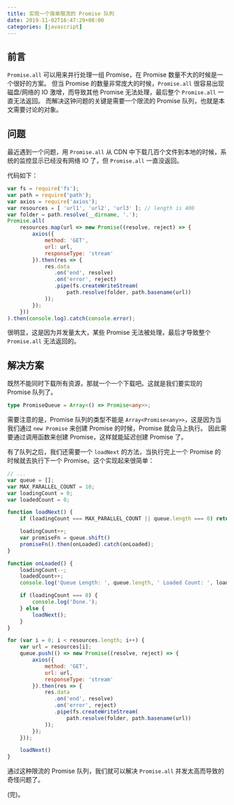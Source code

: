 ```yaml
---
title: 实现一个简单限流的 Promise 队列
date: 2019-11-02T16:47:29+08:00
categories: [javascript]
---
```


## 前言

`Promise.all` 可以用来并行处理一组 Promise，在 Promise 数量不大的时候是一个很好的方案。
但当 Promise 的数量非常庞大的时候，`Promise.all` 很容易出现磁盘/网络的 IO 激增，而导致其他 Promise 无法处理，最后整个 `Promise.all` 一直无法返回。
而解决这钟问题的关键是需要一个限流的 Promise 队列，也就是本文需要讨论的对象。


## 问题

最近遇到一个问题，用 `Promise.all` 从 CDN 中下载几百个文件到本地的时候，系统的监控显示已经没有网络 IO 了，但 `Promise.all` 一直没返回。

代码如下：

```js
var fs = require('fs');
var path = require('path');
var axios = require('axios');
var resources = [ 'url1', 'url2', 'url3' ]; // length is 400
var folder = path.resolve(__dirname, '.');
Promise.all(
    resources.map(url => new Promise((resolve, reject) => {
        axios({
            method: 'GET',
            url: url,
            responseType: 'stream'
        }).then(res => {
            res.data
               .on('end', resolve)
               .on('error', reject)
               .pipe(fs.createWriteStream(
                   path.resolve(folder, path.basename(url))
            ));
        });
    }))
).then(console.log).catch(console.error);
```


很明显，这是因为并发量太大，某些 Promise 无法被处理，最后才导致整个 `Promise.all` 无法返回的。


## 解决方案

既然不能同时下载所有资源，那就一个一个下载吧。这就是我们要实现的 Promise 队列了。

```ts
type PromiseQueue = Array<() => Promise<any>>;
```

需要注意的是，Promise 队列的类型不能是 `Array<Promise<any>>`，这是因为当我们通过 `new Promise` 来创建 Promise 的时候，Promise 就会马上执行。
因此需要通过调用函数来创建 Promise，这样就能延迟创建 Promise 了。

有了队列之后，我们还需要一个 `loadNext` 的方法，当执行完上一个 Promise 的时候就去执行下一个 Promise。这个实现起来很简单：

```js
// ...
var queue = [];
var MAX_PARALLEL_COUNT = 10;
var loadingCount = 0;
var loadedCount = 0;

function loadNext() {
    if (loadingCount === MAX_PARALLEL_COUNT || queue.length === 0) return;

    loadingCount++;
    var promiseFn = queue.shift()
    promiseFn().then(onLoaded).catch(onLoaded);
}

function onLoaded() {
    loadingCount--;
    loadedCount++;
    console.log('Queue Length: ', queue.length, ' Loaded Count: ', loadedCount, ' Loading Count: ', loadingCount);

    if (loadingCount === 0) {
        console.log('Done.');
    } else {
        loadNext();
    }
}

for (var i = 0; i < resources.length; i++) {
    var url = resources[i];
    queue.push(() => new Promise((resolve, reject) => {
        axios({
            method: 'GET',
            url: url,
            responseType: 'stream'
        }).then(res => {
            res.data
               .on('end', resolve)
               .on('error', reject)
               .pipe(fs.createWriteStream(
                   path.resolve(folder, path.basename(url))
            ));
        });
    }));

    loadNext()
}
```

通过这种限流的 Promise 队列，我们就可以解决 `Promise.all` 并发太高而导致的奇怪问题了。

(完)。
